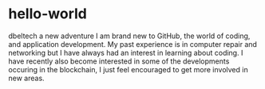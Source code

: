 # hello-world
dbeltech a new adventure
I am brand new to GitHub, the world of coding, and application development. My past experience is in computer repair and networking but I have always had an interest in learning about coding. I have recently also become interested in some of the developments occuring in the blockchain, I just feel encouraged to get more involved in new areas.  
